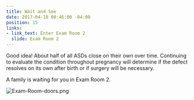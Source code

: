 ```yaml
---
title: Wait and See
date: 2017-04-10 00:46:00 -04:00
position: 15
links:
- link_text: Enter Exam Room 2
  slide: Exam Room 2
---
```


Good idea! About half of all ASDs close on their own over time. Continuing to evaluate the condition throughout pregnancy will determine if the defect resolves on its own after birth or if surgery will be necessary.

A family is waiting for you in Exam Room 2.

![Exam-Room-doors.png](/uploads/Exam-Room-doors.png)